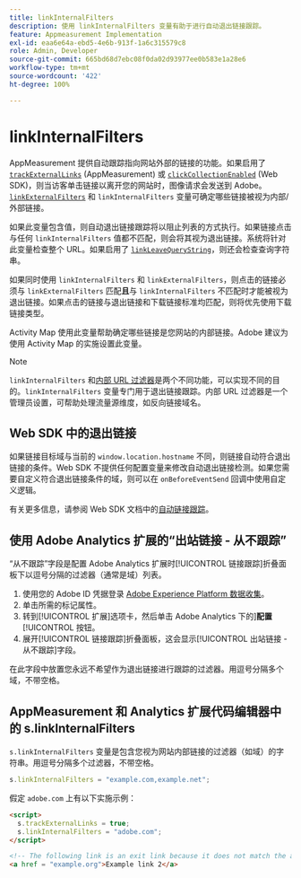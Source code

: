 ```yaml
---
title: linkInternalFilters
description: 使用 linkInternalFilters 变量有助于进行自动退出链接跟踪。
feature: Appmeasurement Implementation
exl-id: eaa6e64a-ebd5-4e6b-913f-1a6c315579c8
role: Admin, Developer
source-git-commit: 665bd68d7ebc08f0da02d93977ee0b583e1a28e6
workflow-type: tm+mt
source-wordcount: '422'
ht-degree: 100%

---
```


# linkInternalFilters

AppMeasurement 提供自动跟踪指向网站外部的链接的功能。如果启用了 [`trackExternalLinks`](trackexternallinks.md) (AppMeasurement) 或 [`clickCollectionEnabled`](trackdownloadlinks.md) (Web SDK)，则当访客单击链接以离开您的网站时，图像请求会发送到 Adobe。[`linkExternalFilters`](linkexternalfilters.md) 和 `linkInternalFilters` 变量可确定哪些链接被视为内部/外部链接。

如果此变量包含值，则自动退出链接跟踪将以阻止列表的方式执行。如果链接点击与任何 `linkInternalFilters` 值都不匹配，则会将其视为退出链接。系统将针对此变量检查整个 URL。如果启用了 [`linkLeaveQueryString`](linkleavequerystring.md)，则还会检查查询字符串。

如果同时使用 `linkInternalFilters` 和 `linkExternalFilters`，则点击的链接必须与 `linkExternalFilters` 匹配&#x200B;**且**&#x200B;与 `linkInternalFilters` 不匹配时才能被视为退出链接。如果点击的链接与退出链接和下载链接标准均匹配，则将优先使用下载链接类型。

Activity Map 使用此变量帮助确定哪些链接是您网站的内部链接。Adobe 建议为使用 Activity Map 的实施设置此变量。

>[!NOTE]
>
>`linkInternalFilters` 和[内部 URL 过滤器](/help/admin/admin/c-manage-report-suites/c-edit-report-suites/general/internal-url-filter-admin.md)是两个不同功能，可以实现不同的目的。`linkInternalFilters` 变量专门用于退出链接跟踪。内部 URL 过滤器是一个管理员设置，可帮助处理流量源维度，如反向链接域名。

## Web SDK 中的退出链接

如果链接目标域与当前的 `window.location.hostname` 不同，则链接自动符合退出链接的条件。Web SDK 不提供任何配置变量来修改自动退出链接检测。如果您需要自定义符合退出链接条件的域，则可以在 `onBeforeEventSend` 回调中使用自定义逻辑。

有关更多信息，请参阅 Web SDK 文档中的[自动链接跟踪](https://experienceleague.adobe.com/docs/experience-platform/edge/data-collection/track-links.html?lang=zh-Hans#automaticLinkTracking)。

## 使用 Adobe Analytics 扩展的“出站链接 - 从不跟踪”

“从不跟踪”字段是配置 Adobe Analytics 扩展时[!UICONTROL 链接跟踪]折叠面板下以逗号分隔的过滤器（通常是域）列表。

1. 使用您的 Adobe ID 凭据登录 [Adobe Experience Platform 数据收集](https://experience.adobe.com/data-collection)。
2. 单击所需的标记属性。
3. 转到[!UICONTROL 扩展]选项卡，然后单击 Adobe Analytics 下的&#x200B;]**配置**[!UICONTROL &#x200B;按钮。
4. 展开[!UICONTROL 链接跟踪]折叠面板，这会显示[!UICONTROL 出站链接 - 从不跟踪]字段。

在此字段中放置您永远不希望作为退出链接进行跟踪的过滤器。用逗号分隔多个域，不带空格。

## AppMeasurement 和 Analytics 扩展代码编辑器中的 s.linkInternalFilters

`s.linkInternalFilters` 变量是包含您视为网站内部链接的过滤器（如域）的字符串。用逗号分隔多个过滤器，不带空格。

```js
s.linkInternalFilters = "example.com,example.net";
```

假定 `adobe.com` 上有以下实施示例：

```html
<script>
  s.trackExternalLinks = true;
  s.linkInternalFilters = "adobe.com";
</script>

<!-- The following link is an exit link because it does not match the anything under linkInternalFilters -->
<a href = "example.org">Example link 2</a>
```

